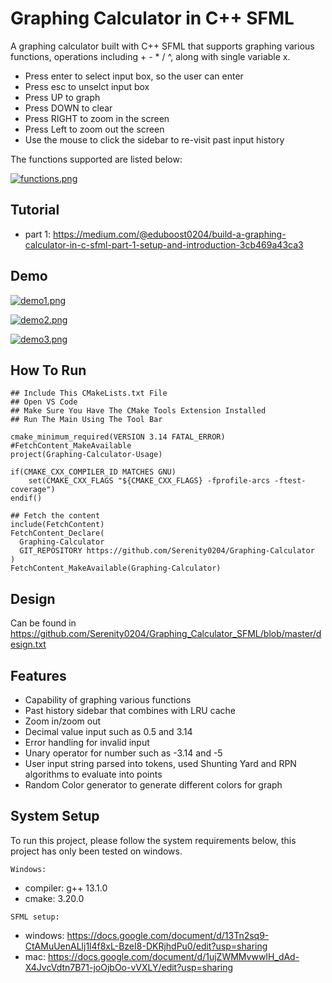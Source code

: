 
# Graphing Calculator in C++ SFML

A graphing calculator built with C++ SFML that supports graphing various functions, 
operations including + - * / ^, along with single variable x.

- Press enter to select input box, so the user can enter
- Press esc to unselct input box
- Press UP to graph 
- Press DOWN to clear
- Press RIGHT to zoom in the screen
- Press Left to zoom out the screen
- Use the mouse to click the sidebar to re-visit past input history

The functions supported are listed below:

[![functions.png](https://i.postimg.cc/C5Hnm0cL/functions.png)](https://postimg.cc/sGx2gkFt)

## Tutorial
* part 1: https://medium.com/@eduboost0204/build-a-graphing-calculator-in-c-sfml-part-1-setup-and-introduction-3cb469a43ca3
## Demo

[![demo1.png](https://i.postimg.cc/CxJt9fRb/demo1.png)](https://postimg.cc/BjLMKbcv)

[![demo2.png](https://i.postimg.cc/x1jpGT68/demo2.png)](https://postimg.cc/SJ5GkqFb)

[![demo3.png](https://i.postimg.cc/XNwsTyhX/demo3.png)](https://postimg.cc/SjxL9jmp)

## How To Run
```
## Include This CMakeLists.txt File 
## Open VS Code
## Make Sure You Have The CMake Tools Extension Installed
## Run The Main Using The Tool Bar

cmake_minimum_required(VERSION 3.14 FATAL_ERROR) #FetchContent_MakeAvailable
project(Graphing-Calculator-Usage)

if(CMAKE_CXX_COMPILER_ID MATCHES GNU)
    set(CMAKE_CXX_FLAGS "${CMAKE_CXX_FLAGS} -fprofile-arcs -ftest-coverage")
endif()

## Fetch the content
include(FetchContent)
FetchContent_Declare(
  Graphing-Calculator
  GIT_REPOSITORY https://github.com/Serenity0204/Graphing-Calculator
)
FetchContent_MakeAvailable(Graphing-Calculator)

```


## Design
Can be found in 
https://github.com/Serenity0204/Graphing_Calculator_SFML/blob/master/design.txt





## Features

- Capability of graphing various functions
- Past history sidebar that combines with LRU cache
- Zoom in/zoom out
- Decimal value input such as 0.5 and 3.14
- Error handling for invalid input
- Unary operator for number such as -3.14 and -5
- User input string parsed into tokens, used Shunting Yard and RPN algorithms to evaluate into points
- Random Color generator to generate different colors for graph


## System Setup

To run this project, please follow the system requirements below, this project has only been tested on windows.


`Windows: `
  - compiler: g++ 13.1.0
  - cmake: 3.20.0

`SFML setup: `
  - windows: https://docs.google.com/document/d/13Tn2sq9-CtAMuUenALlj1l4f8xL-BzeI8-DKRjhdPu0/edit?usp=sharing
  - mac: https://docs.google.com/document/d/1ujZWMMvwwIH_dAd-X4JvcVdtn7B71-joOjbOo-vVXLY/edit?usp=sharing

